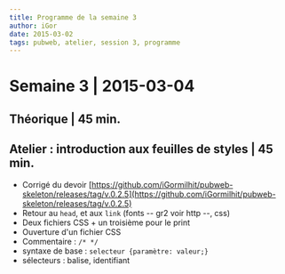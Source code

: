 ```yaml
---
title: Programme de la semaine 3
author: iGor
date: 2015-03-02
tags: pubweb, atelier, session 3, programme 
---
```


# Semaine 3 | 2015-03-04

## Théorique | 45 min.

## Atelier : introduction aux feuilles de styles | 45 min.

   - Corrigé du devoir [https://github.com/iGormilhit/pubweb-skeleton/releases/tag/v.0.2.5](https://github.com/iGormilhit/pubweb-skeleton/releases/tag/v.0.2.5)
   - Retour au `head`, et aux `link` (fonts -- gr2 voir http --, css)
   - Deux fichiers CSS + un troisième pour le print
   - Ouverture d'un fichier CSS
   - Commentaire : `/* */`
   - syntaxe de base : `selecteur {paramètre: valeur;}`
   - sélecteurs : balise, identifiant
